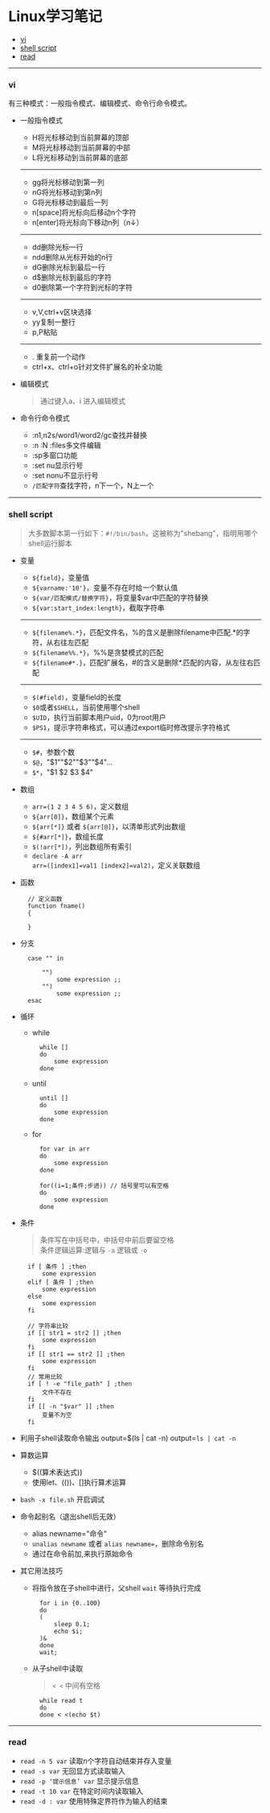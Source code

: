 # Linux学习笔记

* [vi](#vi)
* [shell script](#shell-script)
* [read](#read)

---
### vi
有三种模式：一般指令模式、编辑模式、命令行命令模式。

* 一般指令模式

    * H将光标移动到当前屏幕的顶部
    * M将光标移动到当前屏幕的中部
    * L将光标移动到当前屏幕的底部
    ---
    * gg将光标移动到第一列
    * nG将光标移动到第n列
    * G将光标移动到最后一列
    * n[space]将光标向后移动n个字符
    * n[enter]将光标向下移动n列（n↓）
    ---
    * dd删除光标一行
    * ndd删除从光标开始的n行
    * dG删除光标到最后一行
    * d$删除光标到最后的字符
    * d0删除第一个字符到光标的字符
    ---
    * v,V,ctrl+v区块选择
    * yy复制一整行
    * p,P粘贴
    ---
    * . 重复前一个动作
    * ctrl+x、ctrl+o针对文件扩展名的补全功能
* 编辑模式
    >通过键入a、i 进入编辑模式
* 命令行命令模式
    * :n1,n2s/word1/word2/gc查找并替换
    * :n :N :files多文件编辑
    * :sp多窗口功能
    * :set nu显示行号
    * :set nonu不显示行号
    * `/匹配字符`查找字符，n下一个，N上一个
    
---
### shell script
>大多数脚本第一行如下：`#!/bin/bash`，这被称为"shebang"，指明用哪个shell运行脚本

* 变量
    * `${field}`，变量值
    * `${varname:'10'}`，变量不存在时给一个默认值
    * `${var/匹配模式/替换字符}`，将变量$var中匹配的字符替换
    * `${var:start_index:length}`，截取字符串
    ---
    * `${filename%.*}`，匹配文件名，%的含义是删除filename中匹配.*的字符，从右往左匹配
    * `${filename%%.*}`，%%是贪婪模式的匹配
    * `${filename#*.}`，匹配扩展名，#的含义是删除*.匹配的内容，从左往右匹配
    ---
    * `$(#field)`，变量field的长度
    * `$0`或者`$SHELL`，当前使用哪个shell
    * `$UID`，执行当前脚本用户uid，0为root用户
    * `$PS1`，提示字符串格式，可以通过export临时修改提示字符格式
    ---
    * `$#`，参数个数
    * `$@`，"$1""$2""$3""$4"...
    * `$*`，"$1 $2 $3 $4"
* 数组
    * `arr=(1 2 3 4 5 6)`，定义数组
    * `${arr[0]}`，数组某个元素 	
    * `${arr[*]}` 或者 `${arr[@]}`，以清单形式列出数组
    * `${#arr[*]}`，数组长度 		
    * `$(!arr[*])`，列出数组所有索引
    * `declare -A arr`  
      `arr=([index1]=val1 [index2]=val2)`，定义关联数组
* 函数

        // 定义函数  
        function fname()  
        {
    
        }
* 分支

        case "" in
        
            "")  
                some expression ;;  
            "")  
                some expression ;;   
        esac
* 循环
    * while
    
            while []
            do
                some expression
            done

    * until
    
            until []
            do
                some expression
            done
        
    * for
    
            for var in arr
            do
                some expression
            done
            
            for((i=1;条件;步进)) // 括号里可以有空格
            do
                some expression
            done
* 条件
    >条件写在中括号中，中括号中前后要留空格  
    >条件逻辑运算:逻辑与 `-a` 逻辑或 `-o`
    
        if [ 条件 ] ;then
            some expression
        elif [ 条件 ] ;then
            some expression
        else
            some expression
        fi
    
        // 字符串比较
        if [[ str1 = str2 ]] ;then
            some expression
        fi
        if [[ str1 == str2 ]] ;then
            some expression
        fi
        // 常用比较
        if [ ! -e "file_path" ] ;then 
            文件不存在
        fi
        if [[ -n "$var" ]] ;then
            变量不为空
        fi
* 利用子shell读取命令输出
        output=$(ls | cat -n)
        output=`ls | cat -n`
* 算数运算
    * $((算术表达式))
    * 使用let、(())、[]执行算术运算
* `bash -x file.sh` 开启调试
* 命令起别名（退出shell后无效）
    * alias newname="命令"
    * `unalias newname` 或者 `alias newname=`，删除命令别名
    * 通过在命令前加\,来执行原始命令
* 其它用法技巧
    * 将指令放在子shell中进行，父shell `wait` 等待执行完成
    
            for i in {0..100}
            do
            (
                sleep 0.1;
                echo $i;
            )&
            done
            wait;
    * 从子shell中读取 
        > `< <` 中间有空格
    
            while read t
            do
            done < <(echo $t)
            
---
### read
* `read -n 5 var` 读取n个字符自动结束并存入变量
* `read -s var` 无回显方式读取输入
* `read -p ‘提示信息’ var` 显示提示信息
* `read -t 10 var` 在特定时间内读取输入
* `read -d : var` 使用特殊定界符作为输入的结束
    